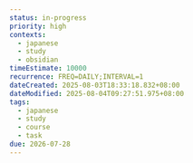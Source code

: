 ```yaml
---
status: in-progress
priority: high
contexts:
  - japanese
  - study
  - obsidian
timeEstimate: 10000
recurrence: FREQ=DAILY;INTERVAL=1
dateCreated: 2025-08-03T18:33:18.832+08:00
dateModified: 2025-08-04T09:27:51.975+08:00
tags:
  - japanese
  - study
  - course
  - task
due: 2026-07-28
---
```


